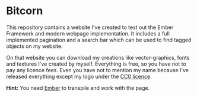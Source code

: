 # Bitcorn
This repository contains a website I've created to test out the Ember Framework
and modern webpage implementation. It includes a full implemented pagination
and a search bar which can be used to find tagged objects on my website.

On that website you can download my creations like vector-graphics,
fonts and textures I've created by myself. Everything is free,
so you have not to pay any licence fees. Even you have not
to mention my name because I've released everything 
except my logo under the [CC0 licence](https://creativecommons.org/publicdomain/zero/1.0/).

**Hint:** You need [Ember](https://www.emberjs.com/) to transpile and work with the page.
